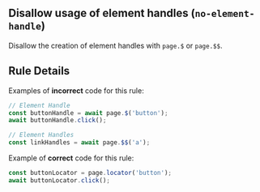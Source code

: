 ## Disallow usage of element handles (`no-element-handle`)

Disallow the creation of element handles with `page.$` or `page.$$`.

## Rule Details

Examples of **incorrect** code for this rule:

```javascript
// Element Handle
const buttonHandle = await page.$('button');
await buttonHandle.click();

// Element Handles
const linkHandles = await page.$$('a');
```

Example of **correct** code for this rule:

```javascript
const buttonLocator = page.locator('button');
await buttonLocator.click();
```
